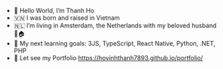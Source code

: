 - 👋 Hello World, I’m Thanh Ho
- 🇻🇳 I was born and raised in Vietnam
- 🇳🇱 I’m living in Amsterdam, the Netherlands with my beloved husband 👬🏠
- 🌱 My next learning goals: 3JS, TypeScript, React Native, Python, .NET, PHP
- 👀 Let see my Portfolio https://hovinhthanh7893.github.io/portfolio/
